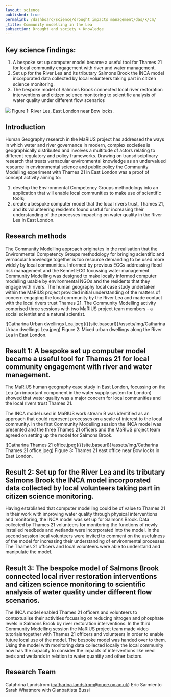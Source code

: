 ```yaml
---
layout: science
published: true
permalink: /dashboard/science/drought_impacts_management/das/k/cm/
_title: Community modelling in the Lea
subsection: Drought and society > Knowledge
---
```


## Key science findings: 
1.	A bespoke set up computer model became a useful tool for Thames 21 for local community engagement with river and water management.
2.	Set up for the River Lea and its tributary Salmons Brook the INCA model incorporated data collected by local volunteers taking part in citizen science monitoring.
3.	The bespoke model of Salmons Brook connected local river restoration interventions and citizen science monitoring to scientific analysis of water quality under different flow scenarios

![]({{site.baseurl}}/assets/img/Catharina%20Lea%20at%20Bow%20locks.jpg)
Figure 1: River Lea, East London near Bow locks.

## Introduction

Human Geography research in the MaRIUS project has addressed the ways in which water and river governance in modern, complex societies is geographically distributed and involves a multitude of actors relating to different regulatory and policy frameworks. Drawing on transdisciplinary research that treats vernacular environmental knowledge as an undervalued resource in environmental science and public policy the Community Modelling experiment with Thames 21 in East London was a proof of concept activity aiming to: 

1) develop the Environmental Competency Groups methodology into an application that will enable local communities to make use of scientific tools;  
2) create a bespoke computer model that the local rivers trust, Thames 21, and its volunteering residents found useful for increasing their  understanding of the processes impacting on water quality in the River Lea in East London.  


## Research methods

The Community Modelling approach originates in the realisation that the Environmental Competency Groups methodology for bringing scientific and vernacular knowledge together is too resource demanding to be used more widely by local communities. Informed by previous ECGs addressing flood risk management and the Kennet ECG focussing water management Community Modelling was designed to make locally informed computer modelling usable by environmental NGOs and the residents that they engage with rivers. The human geography local case study undertaken within the MaRIUS project provided initial understanding of the matters of concern engaging the local community by the River Lea and made contact with the local rivers trust Thames 21. The Community Modelling activity comprised three sessions with two MaRIUS project team members - a social scientist and a natural scientist.

![Catharina Urban dwellings Lea.jpeg]({{site.baseurl}}/assets/img/Catharina Urban dwellings Lea.jpeg)
Figure 2: Mixed urban dwellings along the River Lea in East London. 

## Result 1: A bespoke set up computer model became a useful tool for Thames 21 for local community engagement with river and water management.

The MaRIUS human geography case study in East London, focussing on the Lea (an important component in the water supply system for London) showed that water quality was a major concern for local communities and the local rivers trust Thames 21. 

The INCA model used in MaRIUS work stream B was identified as an approach that could represent processes on a scale of interest to the local community. In the first Community Modelling session the INCA model was presented and the three Thames 21 officers and the MaRIUS project team agreed on setting up the model for Salmons Brook.

![Catharina Thames 21 office.jpeg]({{site.baseurl}}/assets/img/Catharina Thames 21 office.jpeg)
Figure 3: Thames 21 east office near Bow locks in East London. 

## Result 2: Set up for the River Lea and its tributary Salmons Brook the INCA model incorporated data collected by local volunteers taking part in citizen science monitoring.

Having established that computer modelling could be of value to Thames 21 in their work with improving water quality through physical interventions and monitoring, the INCA model was set up for Salmons Brook. Data collected by Thames 21 volunteers for monitoring the functions of newly installed reedbeds and wetlands were incorporated into the model. In the second session local volunteers were invited to comment on the usefulness of the model for increasing their understanding of environmental processes. The Thames 21 officers and local volunteers were able to understand and manipulate the model. 


## Result 3: The bespoke model of Salmons Brook connected local river restoration interventions and citizen science monitoring to scientific analysis of water quality under different flow scenarios.

The INCA model enabled Thames 21 officers and volunteers to contextualise their activities focussing on reducing nitrogen and phosphate levels in Salmons Brook by river restoration interventions. In the third Community Modelling session the MaRIUS project team made video tutorials together with Thames 21 officers and volunteers in order to enable future local use of the model. The bespoke model was handed over to them. Using the model with monitoring data collected locally the local community now has the capacity to consider the impacts of interventions like reed beds and wetlands in relation to water quantity and other factors. 


## Research Team

Catahrina Landstrom (catharina.landstrom@ouce.ox.ac.uk)
Eric Sarmiento
Sarah Whatmore
with
Gianbattista Bussi
